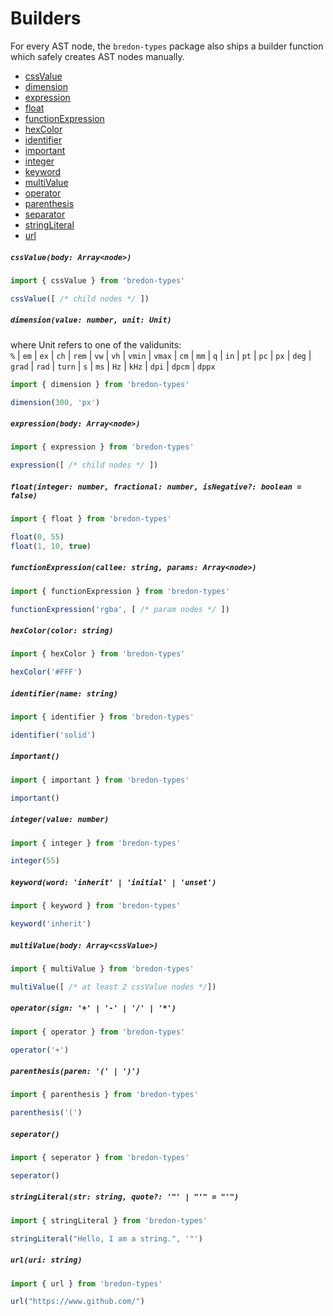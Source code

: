 # Builders

For every AST node, the `bredon-types` package also ships a builder function which safely creates AST nodes manually.

* [cssValue](#cssvaluebody-arraynode)
* [dimension](#dimensionvalue-number-unit-string)
* [expression](#expressionbody-arraynode)
* [float](#float)
* [functionExpression]()
* [hexColor]()
* [identifier]()
* [important]()
* [integer]()
* [keyword]()
* [multiValue]()
* [operator]()
* [parenthesis]()
* [separator]()
* [stringLiteral]()
* [url]()

##### `cssValue(body: Array<node>)`

```javascript
import { cssValue } from 'bredon-types'

cssValue([ /* child nodes */ ])
```

##### `dimension(value: number, unit: Unit)`

where Unit refers to one of the validunits:<br>
`%` | `em` | `ex`  | `ch`  | `rem`  | `vw`  | `vh`  | `vmin`  | `vmax`  | `cm`  | `mm`  | `q`  | `in`  | `pt`  | `pc`  | `px`  | `deg`  | `grad`  | `rad`  | `turn`  | `s`  | `ms`  | `Hz`  | `kHz`  | `dpi`  | `dpcm`  | `dppx`

```javascript
import { dimension } from 'bredon-types'

dimension(300, 'px')
```

##### `expression(body: Array<node>)`

```javascript
import { expression } from 'bredon-types'

expression([ /* child nodes */ ])
```

##### `float(integer: number, fractional: number, isNegative?: boolean = false)`

```javascript
import { float } from 'bredon-types'

float(0, 55)
float(1, 10, true)
```

##### `functionExpression(callee: string, params: Array<node>)`

```javascript
import { functionExpression } from 'bredon-types'

functionExpression('rgba', [ /* param nodes */ ])
```

##### `hexColor(color: string)`

```javascript
import { hexColor } from 'bredon-types'

hexColor('#FFF')
```

##### `identifier(name: string)`

```javascript
import { identifier } from 'bredon-types'

identifier('solid')
```

##### `important()`

```javascript
import { important } from 'bredon-types'

important()
```

##### `integer(value: number)`

```javascript
import { integer } from 'bredon-types'

integer(55)
```

##### `keyword(word: 'inherit' | 'initial' | 'unset')`

```javascript
import { keyword } from 'bredon-types'

keyword('inherit')
```


##### `multiValue(body: Array<cssValue>)`

```javascript
import { multiValue } from 'bredon-types'

multiValue([ /* at least 2 cssValue nodes */])
```

##### `operator(sign: '+' | '-' | '/' | '*')`

```javascript
import { operator } from 'bredon-types'

operator('+')
```

##### `parenthesis(paren: '(' | ')')`

```javascript
import { parenthesis } from 'bredon-types'

parenthesis('(')
```

##### `seperator()`

```javascript
import { seperator } from 'bredon-types'

seperator()
```

##### `stringLiteral(str: string, quote?: '"' | "'" = "'")`

```javascript
import { stringLiteral } from 'bredon-types'

stringLiteral("Hello, I am a string.", '"')
```

##### `url(uri: string)`

```javascript
import { url } from 'bredon-types'

url("https://www.github.com/")
```

